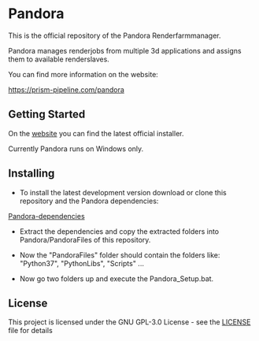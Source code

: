 # Pandora

This is the official repository of the Pandora Renderfarmmanager.

Pandora manages renderjobs from multiple 3d applications and assigns them to available renderslaves.

You can find more information on the website:

https://prism-pipeline.com/pandora

## Getting Started

On the [website](https://prism-pipeline.com/pandora) you can find the latest official installer.

Currently Pandora runs on Windows only.


## Installing

* To install the latest development version download or clone this repository and the Pandora dependencies:

[Pandora-dependencies](https://dl.dropboxusercontent.com/s/poi0prze4xwyhgy/Pandora_v1.1.0_dependencies.zip?dl=1)

* Extract the dependencies and copy the extracted folders into Pandora/PandoraFiles of this repository.

* Now the "PandoraFiles" folder should contain the folders like:
"Python37", "PythonLibs", "Scripts" ...

* Now go two folders up and execute the Pandora_Setup.bat.

## License

This project is licensed under the GNU GPL-3.0 License - see the [LICENSE](LICENSE) file for details